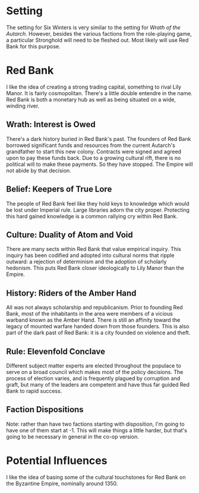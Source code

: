 # Setting

The setting for Six Winters is very similar to the setting for *Wrath of the Autarch*. However, besides the various factions from the role-playing game, a particular Stronghold will need to be fleshed out. Most likely will use Red Bank for this purpose.

# Red Bank

I like the idea of creating a strong trading capital, something to rival Lily Manor. It is fairly cosmopolitan. There's a little double entendre in the name. Red Bank is both a monetary hub as well as being situated on a wide, winding river.

## Wrath: Interest is Owed

There's a dark history buried in Red Bank's past. The founders of Red Bank borrowed significant funds and resources from the current Autarch's grandfather to start this new colony. Contracts were signed and agreed upon to pay these funds back. Due to a growing cultural rift, there is no political will to make these payments. So they have stopped. The Empire will not abide by that decision.

## Belief: Keepers of True Lore

The people of Red Bank feel like they hold keys to knowledge which would be lost under Imperial rule. Large libraries adorn the city proper. Protecting this hard gained knowledge is a common rallying cry within Red Bank.

## Culture: Duality of Atom and Void

There are many sects within Red Bank that value empirical inquiry. This inquiry has been codified and adopted into cultural norms that ripple outward: a rejection of determinism and the adoption of scholarly hedonism. This puts Red Bank closer ideologically to Lily Manor than the Empire.

## History: Riders of the Amber Hand

All was not always scholarship and republicanism. Prior to founding Red Bank, most of the inhabitants in the area were members of a vicious warband known as the Amber Hand. There is still an affinity toward the legacy of mounted warfare handed down from those founders. This is also part of the dark past of Red Bank: it is a city founded on violence and theft.

## Rule: Elevenfold Conclave

Different subject matter experts are elected throughout the populace to serve on a broad council which makes most of the policy decisions. The process of election varies, and is frequently plagued by corruption and graft, but many of the leaders are competent and have thus far guided Red Bank to rapid success.

## Faction Dispositions

Note: rather than have two factions starting with disposition, I'm going to have one of them start at -1. This will make things a little harder, but that's going to be necessary in general in the co-op version.

# Potential Influences

I like the idea of basing some of the cultural touchstones for Red Bank on the Byzantine Empire, nominally around 1350.